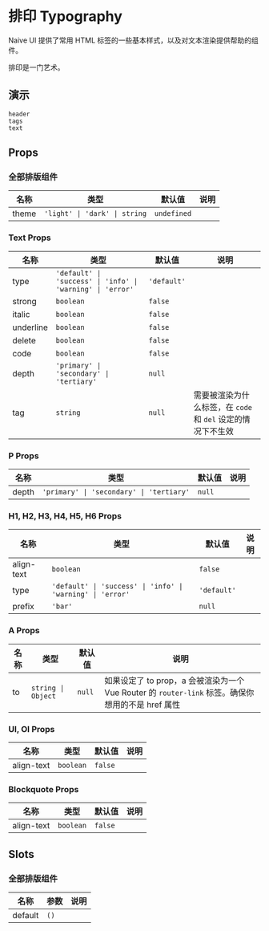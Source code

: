 # 排印 Typography

Naive UI 提供了常用 HTML 标签的一些基本样式，以及对文本渲染提供帮助的组件。

排印是一门艺术。

## 演示
```demo
header
tags
text
```

## Props
### 全部排版组件
|名称|类型|默认值|说明|
|-|-|-|-|
|theme|`'light' \| 'dark' \| string`|`undefined`||


### Text Props
|名称|类型|默认值|说明|
|-|-|-|-|
|type|`'default' \| 'success' \| 'info' \| 'warning' \| 'error'`|`'default'`||
|strong|`boolean`|`false`||
|italic|`boolean`|`false`||
|underline|`boolean`|`false`||
|delete|`boolean`|`false`||
|code|`boolean`|`false`||
|depth|`'primary' \| 'secondary' \| 'tertiary'`|`null`||
|tag|`string`|`null`|需要被渲染为什么标签，在 `code` 和 `del` 设定的情况下不生效|

### P Props
|名称|类型|默认值|说明|
|-|-|-|-|
|depth|`'primary' \| 'secondary' \| 'tertiary'`|`null`||

### H1, H2, H3, H4, H5, H6 Props
|名称|类型|默认值|说明|
|-|-|-|-|
|align-text|`boolean`|`false`||
|type|`'default' \| 'success' \| 'info' \| 'warning' \| 'error'`|`'default'`||
|prefix|`'bar'`|`null`||

### A Props
|名称|类型|默认值|说明|
|-|-|-|-|
|to|`string \| Object`|`null`|如果设定了 to prop，a 会被渲染为一个 Vue Router 的 `router-link` 标签。确保你想用的不是 href 属性|

### Ul, Ol Props
|名称|类型|默认值|说明|
|-|-|-|-|
|align-text|`boolean`|`false`||

### Blockquote Props
|名称|类型|默认值|说明|
|-|-|-|-|
|align-text|`boolean`|`false`||

## Slots
### 全部排版组件
|名称|参数|说明|
|-|-|-|
|default|`()`||
